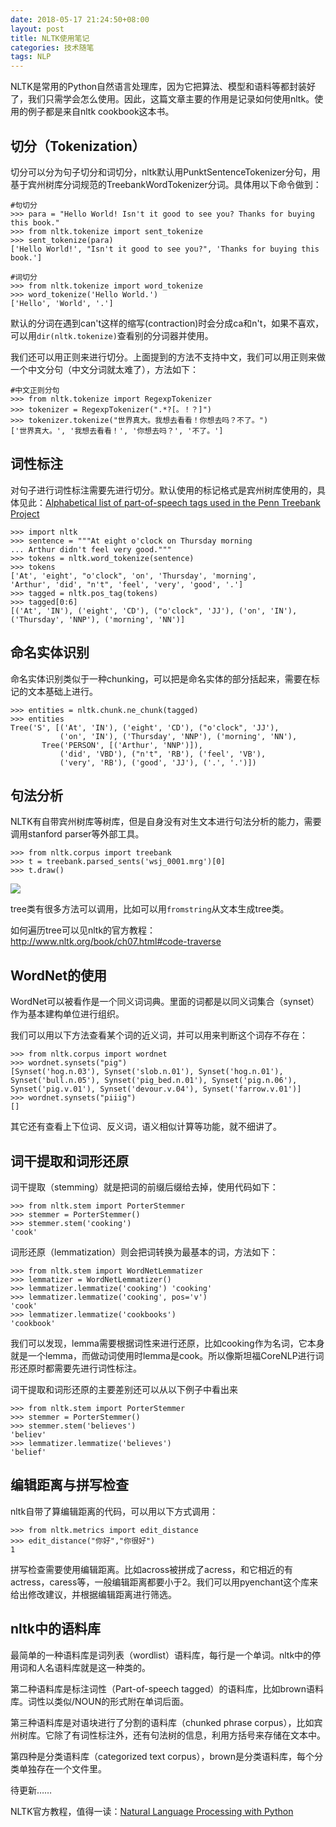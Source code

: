 ```yaml
---
date: 2018-05-17 21:24:50+08:00
layout: post
title: NLTK使用笔记
categories: 技术随笔
tags: NLP
---
```


NLTK是常用的Python自然语言处理库，因为它把算法、模型和语料等都封装好了，我们只需学会怎么使用。因此，这篇文章主要的作用是记录如何使用nltk。使用的例子都是来自nltk cookbook这本书。

## 切分（Tokenization）

切分可以分为句子切分和词切分，nltk默认用PunktSentenceTokenizer分句，用基于宾州树库分词规范的TreebankWordTokenizer分词。具体用以下命令做到：

```
#句切分
>>> para = "Hello World! Isn't it good to see you? Thanks for buying this book."
>>> from nltk.tokenize import sent_tokenize
>>> sent_tokenize(para)
['Hello World!', "Isn't it good to see you?", 'Thanks for buying this book.']
```

```
#词切分
>>> from nltk.tokenize import word_tokenize 
>>> word_tokenize('Hello World.') 
['Hello', 'World', '.']
```

默认的分词在遇到can't这样的缩写(contraction)时会分成ca和n't，如果不喜欢，可以用`dir(nltk.tokenize)`查看别的分词器并使用。

我们还可以用正则来进行切分。上面提到的方法不支持中文，我们可以用正则来做一个中文分句（中文分词就太难了），方法如下：

```
#中文正则分句
>>> from nltk.tokenize import RegexpTokenizer
>>> tokenizer = RegexpTokenizer(".*?[。！？]")
>>> tokenizer.tokenize("世界真大。我想去看看！你想去吗？不了。")
['世界真大。', '我想去看看！', '你想去吗？', '不了。']
```



## 词性标注

对句子进行词性标注需要先进行切分。默认使用的标记格式是宾州树库使用的，具体见此：[Alphabetical list of part-of-speech tags used in the Penn Treebank Project](https://ling.upenn.edu/courses/Fall_2003/ling001/penn_treebank_pos.html)

```
>>> import nltk
>>> sentence = """At eight o'clock on Thursday morning
... Arthur didn't feel very good."""
>>> tokens = nltk.word_tokenize(sentence)
>>> tokens
['At', 'eight', "o'clock", 'on', 'Thursday', 'morning',
'Arthur', 'did', "n't", 'feel', 'very', 'good', '.']
>>> tagged = nltk.pos_tag(tokens)
>>> tagged[0:6]
[('At', 'IN'), ('eight', 'CD'), ("o'clock", 'JJ'), ('on', 'IN'),
('Thursday', 'NNP'), ('morning', 'NN')]
```

## 命名实体识别

命名实体识别类似于一种chunking，可以把是命名实体的部分括起来，需要在标记的文本基础上进行。

```
>>> entities = nltk.chunk.ne_chunk(tagged)
>>> entities
Tree('S', [('At', 'IN'), ('eight', 'CD'), ("o'clock", 'JJ'),
           ('on', 'IN'), ('Thursday', 'NNP'), ('morning', 'NN'),
       Tree('PERSON', [('Arthur', 'NNP')]),
           ('did', 'VBD'), ("n't", 'RB'), ('feel', 'VB'),
           ('very', 'RB'), ('good', 'JJ'), ('.', '.')])
```

## 句法分析

NLTK有自带宾州树库等树库，但是自身没有对生文本进行句法分析的能力，需要调用stanford parser等外部工具。

```
>>> from nltk.corpus import treebank
>>> t = treebank.parsed_sents('wsj_0001.mrg')[0]
>>> t.draw()
```

![](http://www.nltk.org/_images/tree.gif)

tree类有很多方法可以调用，比如可以用`fromstring`从文本生成tree类。

如何遍历tree可以见nltk的官方教程：http://www.nltk.org/book/ch07.html#code-traverse


## WordNet的使用

WordNet可以被看作是一个同义词词典。里面的词都是以同义词集合（synset）作为基本建构单位进行组织。

我们可以用以下方法查看某个词的近义词，并可以用来判断这个词存不存在：

```
>>> from nltk.corpus import wordnet
>>> wordnet.synsets("pig")
[Synset('hog.n.03'), Synset('slob.n.01'), Synset('hog.n.01'), Synset('bull.n.05'), Synset('pig_bed.n.01'), Synset('pig.n.06'), Synset('pig.v.01'), Synset('devour.v.04'), Synset('farrow.v.01')]
>>> wordnet.synsets("piiig")
[]
```

其它还有查看上下位词、反义词，语义相似计算等功能，就不细讲了。


## 词干提取和词形还原

词干提取（stemming）就是把词的前缀后缀给去掉，使用代码如下：

```
>>> from nltk.stem import PorterStemmer 
>>> stemmer = PorterStemmer() 
>>> stemmer.stem('cooking') 
'cook' 
```

词形还原（lemmatization）则会把词转换为最基本的词，方法如下：

```
>>> from nltk.stem import WordNetLemmatizer 
>>> lemmatizer = WordNetLemmatizer() 
>>> lemmatizer.lemmatize('cooking') 'cooking' 
>>> lemmatizer.lemmatize('cooking', pos='v') 
'cook' 
>>> lemmatizer.lemmatize('cookbooks') 
'cookbook'
```

我们可以发现，lemma需要根据词性来进行还原，比如cooking作为名词，它本身就是一个lemma，而做动词使用时lemma是cook。所以像斯坦福CoreNLP进行词形还原时都需要先进行词性标注。

词干提取和词形还原的主要差别还可以从以下例子中看出来

```
>>> from nltk.stem import PorterStemmer 
>>> stemmer = PorterStemmer() 
>>> stemmer.stem('believes') 
'believ' 
>>> lemmatizer.lemmatize('believes') 
'belief'
```

## 编辑距离与拼写检查

nltk自带了算编辑距离的代码，可以用以下方式调用：

```
>>> from nltk.metrics import edit_distance
>>> edit_distance("你好","你很好")
1
```

拼写检查需要使用编辑距离。比如across被拼成了acress，和它相近的有actress，caress等，一般编辑距离都要小于2。我们可以用pyenchant这个库来给出修改建议，并根据编辑距离进行筛选。


## nltk中的语料库

最简单的一种语料库是词列表（wordlist）语料库，每行是一个单词。nltk中的停用词和人名语料库就是这一种类的。

第二种语料库是标注词性（Part-of-speech tagged）的语料库，比如brown语料库。词性以类似/NOUN的形式附在单词后面。

第三种语料库是对语块进行了分割的语料库（chunked phrase corpus），比如宾州树库。它除了有词性标注外，还有句法树的信息，利用方括号来存储在文本中。

第四种是分类语料库（categorized text corpus），brown是分类语料库，每个分类单独存在一个文件里。



待更新……

NLTK官方教程，值得一读：[Natural Language Processing with Python](http://www.nltk.org/book/)



